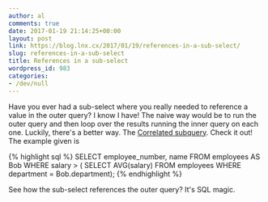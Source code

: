 ```yaml
---
author: al
comments: true
date: 2017-01-19 21:14:25+00:00
layout: post
link: https://blog.lnx.cx/2017/01/19/references-in-a-sub-select/
slug: references-in-a-sub-select
title: References in a sub-select
wordpress_id: 983
categories:
- /dev/null
---
```


Have you ever had a sub-select where you really needed to reference a value in the outer query?  I know I have!  The naive way would be to run the outer query and then loop over the results running the inner query on each one.  Luckily, there's a better way.  The [Correlated subquery](https://en.wikipedia.org/wiki/Correlated_subquery).  Check it out!  The example given is 

{% highlight sql %}
SELECT employee_number, name
  FROM employees AS Bob
  WHERE salary > (
    SELECT AVG(salary)
      FROM employees
      WHERE department = Bob.department);
{% endhighlight %}

See how the sub-select references the outer query?  It's SQL magic.
